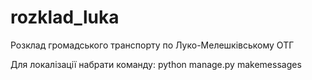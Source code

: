 # rozklad_luka
Розклад громадського транспорту по Луко-Мелешківському ОТГ

Для локалізації набрати команду: python manage.py makemessages

